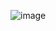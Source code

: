 ![image](https://github.com/Adonis-Alcivar/Googlemaps/assets/152331440/5b0fc8a5-9f9e-44c2-985d-674916b2cad6)
